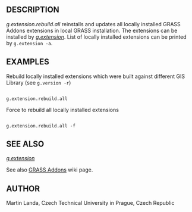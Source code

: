 
## DESCRIPTION

*g.extension.rebuild.all* reinstalls and updates all locally
installed GRASS Addons extensions in local GRASS installation. The
extensions can be installed
by *[g.extension](g.extension.html)*. List of
locally installed extensions can be printed by `g.extension
-a`.

## EXAMPLES

Rebuild locally installed extensions which were built against
different GIS Library (see `g.version -r`)

```

g.extension.rebuild.all

```

Force to rebuild all locally installed extensions

```

g.extension.rebuild.all -f

```

## SEE ALSO

*[g.extension](g.extension.html)*

See also [GRASS Addons](https://grasswiki.osgeo.org/wiki/GRASS_AddOns) wiki page.

## AUTHOR

Martin Landa, Czech Technical University in Prague, Czech Republic
